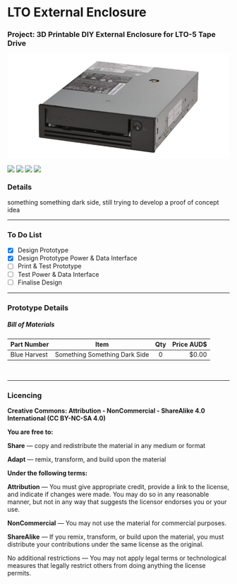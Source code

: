 # LTO External Enclosure <!-- <img align="right" src="https://github.com/CrashOverrideProductions/Tools/blob/main/WiFI%20Lab/repo_images/logo.jpg?raw=true"> -->

### Project: 3D Printable DIY External Enclosure for LTO-5 Tape Drive <img alt="" align="right" src="https://img.shields.io/badge/Status-Prototype%20Phase-informational?style=flat&logoColor=white&color=73398D" />

<!-- Repo Cover Image -->
<p align="center">
    <img align="center" src="https://github.com/CrashOverrideProductions/LTO-External-Enclosure/blob/main/RepoImages/LTODrive.png?raw=true" />
</p>

<!-- Repo Stats -->
<p>
    <img align="center" src="https://img.shields.io/github/commit-activity/m/CrashOverrideProductions/LTO-External-Enclosure"> 
    <img align="center" src="https://img.shields.io/github/last-commit/CrashOverrideProductions/LTO-External-Enclosure"> 
    <img align="center" src="https://img.shields.io/github/languages/code-size/CrashOverrideProductions/LTO-External-Enclosure"> 
    <img align="center" src="https://img.shields.io/github/directory-file-count/CrashOverrideProductions/LTO-External-Enclosure">
</p>

### Details
something something dark side, still trying to develop a proof of concept idea

---
<!-- To Do List -->
### To Do List
- [X] Design Prototype
- [X] Design Prototype Power & Data Interface
- [ ] Print & Test Prototype
- [ ] Test Power & Data Interface
- [ ] Finalise Design

--- 
### Prototype Details
##### Bill of Materials
|  Part Number | Item                                                                  | Qty | Price AUD$ |
| ------------ | ----------------------------------------------------------------------| :-: | ---------: |
| Blue Harvest | Something Something Dark Side                                         | 0   | $0.00      |

<br>

---

<!-- Licencing Always at the Bottom -->
### Licencing <img alt="" align="right" src="https://img.shields.io/badge/Licence-CC--BY--NC--SA--4.0-informational?style=flat&logo=Creative%20Commons&logoColor=white&color=EF9421" />

**Creative Commons: Attribution - NonCommercial - ShareAlike 4.0 International (CC BY-NC-SA 4.0)**


**You are free to:**

**Share** — copy and redistribute the material in any medium or format

**Adapt** — remix, transform, and build upon the material


**Under the following terms:**

**Attribution** — You must give appropriate credit, provide a link to the license, and indicate if changes were made. You may do so in any reasonable manner, but not in any way that suggests the licensor endorses you or your use.

**NonCommercial** — You may not use the material for commercial purposes.

**ShareAlike** — If you remix, transform, or build upon the material, you must distribute your contributions under the same license as the original.

No additional restrictions — You may not apply legal terms or technological measures that legally restrict others from doing anything the license permits.

